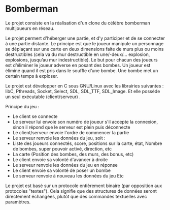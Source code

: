 # Bomberman


Le projet consiste en la réalisation d'un clone du célèbre bomberman multijoueurs en réseau.

Le projet permert  d'héberger une partie, et d'y participer et de se connecter à une partie distante. Le principe est que le joueur manipule un personnage se déplaçant sur une carte en deux dimensions faite de murs plus ou moins destructibles (cela va du mur destructible en une/-deux/... explosion, explosions, jusqu’au mur indestructible). Le but pour chacun des joueurs est d’éliminer le joueur adverse en posant des bombes. Un joueur est éliminé quand il est pris dans le souffle d’une bombe. Une bombe met un certain temps à exploser.

Le projet est développer en C sous GNU/Linux avec les librairies suivantes : libC, Pthreads, Socket, Select, SDL, SDL_TTF, SDL_Image. Et elle possède un seul exécutable (client/serveur) .

Principe du jeu :

- Le client se connecte
- Le serveur lui envoie son numéro de joueur s'il accepte la connexion, sinon il répond que le serveur est plein puis déconnecte
- Le client/serveur envoie l'ordre de commencer la partie
- Le serveur renvoie les données du jeu, soit :
- Liste des joueurs connectés, score, positions sur la carte, état, Nombre de bombes, super pouvoir activé, direction, etc
- La carte (Position des bombes, des murs, des bonus, etc)
- Le client envoie sa volonté d'avancer à droite
- Le serveur renvoie les données du jeu en réponse
- Le client envoie sa volonté de poser un bombe
- Le serveur renvoie à nouveau les données du jeu
 Etc
 
Le projet est basé sur un protocole entièrement binaire (par opposition aux protocoles "textes"). Cela signifie que des structures de données seront directement échangées, plutôt que des commandes textuelles avec paramètres.
 
